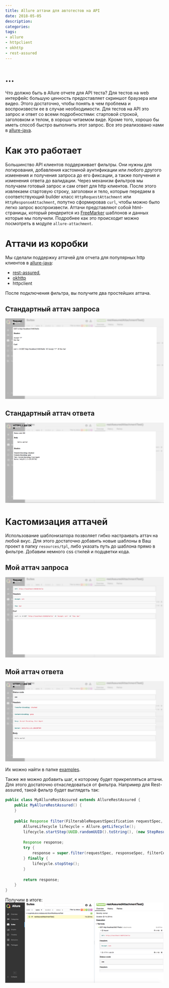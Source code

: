 ```yaml
---
title: Allure аттачи для автотестов на API
date: 2018-05-05
description: 
categories:
tags:
- allure
- httpclient
- okhttp
- rest-assured
---
```

# ...
Что должно быть в Allure отчете для API теста? 
Для тестов на web интерфейс большую ценность предоставляет скриншот браузера или видео. Этого достаточно, чтобы понять в чем проблема и воспроизвести ее в случае необходимости. 
Для тестов на API это запрос и ответ со всеми подробностями: стартовой строкой, заголовком и телом, в хорошо читаемом виде. Кроме того, хорошо бы иметь способ быстро выполнить этот запрос. Все это реализовано нами в [allure-java](https://github.com/allure-framework/allure-java).

# Как это работает
Большинство API клиентов поддерживает фильтры. Они нужны для логирования, добавления кастомной аунтификации или любого другого изменения и получения запроса до его фиксации, а также получения и изменения ответа до валидации. 
Через механизм фильтров мы получаем готовый запрос и сам ответ для http клиентов. После этого извлекаем стартовую строку, заголовки и тело, которые передаем в соответствующий builder класс `HttpRequestAttachment` или `HttpResponseAttachment`, попутно сформировав `curl`, чтобы можно было легко запрос воспроизвести. 
Аттачи представляют собой html-страницы, который рендерится из [FreeMarker](https://freemarker.apache.org/) шаблонов и данных которые мы получили. Подробнее как это происходит можно посмотреть в модуле `allure-attachment`. 

# Аттачи из коробки
Мы сделали поддержку аттачей для отчета для популярных http клиентов в [allure-java](https://github.com/allure-framework/allure-java):
 * [rest-assured](https://github.com/allure-framework/allure-java#rest-assured), 
 * [okhttp](https://github.com/allure-framework/allure-java#okhttp) 
 * httpclient
 
После подключения фильтра, вы получите два простейших аттача.

## Стандартный аттач запроса
![Alt text](/images/2018-05-05-request-attachment.jpg)

## Стандартный аттач ответа
![Alt text](/images/2018-05-05-response-attachment.jpg)

# Кастомизация аттачей
Использование шаблонизатора позволяет гибко настраивать аттач на любой вкус. Для этого достаточно добавить новые шаблоны в Ваш проект в папку `resources/tpl`, либо указать путь до шаблона прямо в фильтре.
Добавим немного css стилей и подцветки кода. 

## Мой аттач запроса
![Alt text](/images/2018-05-05-custom-request-attachment.jpg)

## Мой аттач ответа
![Alt text](/images/2018-05-05-custom-response-attachment.jpg)

Их можно найти в папке [examples](https://github.com/allure-framework/allure-java/tree/master/examples/rest-assured/src/test/resources/tpl).

Также же можно добавить шаг, к которому будет прикрепляться аттачи. Для этого достаточно отнаследоваться от фильтра. 
Например для Rest-assured, такой фильтр будет выглядеть так:

```java
public class MyAllureRestAssured extends AllureRestAssured {
    public MyAllureRestAssured() {
    }

    public Response filter(FilterableRequestSpecification requestSpec, FilterableResponseSpecification responseSpec, FilterContext filterContext) {
        AllureLifecycle lifecycle = Allure.getLifecycle();
        lifecycle.startStep(UUID.randomUUID().toString(), (new StepResult()).withStatus(Status.PASSED).withName(String.format("%s: %s", requestSpec.getMethod(), requestSpec.getURI())));

        Response response;
        try {
            response = super.filter(requestSpec, responseSpec, filterContext);
        } finally {
            lifecycle.stopStep();
        }

        return response;
    }
}
```

Получим в итоге:
![Alt text](/images/2018-05-05-custom-step.jpg)
